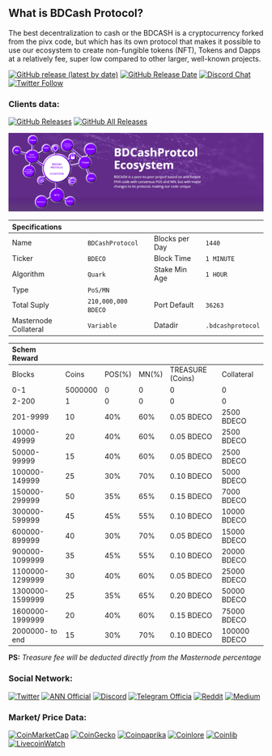 ## What is BDCash Protocol?
The best decentralization to cash or the BDCASH is a cryptocurrency forked from the pivx code, but which has its own protocol that makes it possible to use our ecosystem to create non-fungible tokens (NFT), Tokens and Dapps at a relatively fee, super low compared to other larger, well-known projects.


[![GitHub release (latest by date)](https://img.shields.io/github/v/release/BdcashProtocol/bdcashprotocol-bdeco?color=%27000ace&cacheSeconds=3200)](https://github.com/BdcashProtocol/bdcashprotocol-bdeco/releases)
[![GitHub Release Date](https://img.shields.io/github/release-date/BdcashProtocol/bdcashprotocol-bdeco?color=%26000ace&cacheSeconds=3200)](https://github.com/BdcashProtocol/bdcashprotocol-bdeco/releases)
[![Discord Chat](https://img.shields.io/discord/561164955924037637.svg?logo=discord)](https://discord.gg/jJtDAmv22J)
[![Twitter Follow](https://img.shields.io/twitter/follow/BdcashProtocol)](https://twitter.com/BdcashProtocol)

### Clients data:
[![GitHub Releases](https://img.shields.io/github/downloads/BdcashProtocol/bdcashprotocol-bdeco/latest/total)](https://github.com/BdcashProtocol/bdcashprotocol-bdeco/releases/latest) 
[![GitHub All Releases](https://img.shields.io/github/downloads/BdcashProtocol/bdcashprotocol-bdeco/total?label=downloads%40all%20releases)](https://github.com/BdcashProtocol/bdcashprotocol-bdeco/releases)<br>

<img style="float:center;" src="https://raw.githubusercontent.com/BdcashProtocol/bdcash-mediakit/main/images/main.png"></br>


|Specifications		   		| 					  |						|					  |
|:-------------------- 		| :------------------ | :------------------ | :------------------ |
|Name  		                | `BDCashProtocol`             |Blocks per Day   	| `1440`              |
|Ticker 				    | `BDECO`               |Block Time  			| `1 MINUTE`          |
|Algorithm					| `Quark`             |Stake Min Age		| `1 HOUR`           |
|Type 						| `PoS/MN`                      |
|Total Suply 			    | `210,000,000 BDECO`    |Port Default			    | `36263`    		  |
|Masternode Collateral      | `Variable`         |Datadir			    | `.bdcashprotocol`			  |

|Schem Reward |               |              |        |         |      |
|:-----------------|:------------|:------------- |:-----------|:-------------- |:---------|
|     Blocks        |    Coins  |     POS(%)     |      MN(%)   |   TREASURE (Coins)  | Collateral |
0-1 | 5000000 | 0 | 0| 0|0 |
2-200 | 1 | 0 | 0| 0| 0|
201-9999 | 10 | 40% | 60%|0.05 BDECO| 2500 BDECO |
10000-49999 | 20 | 40% | 60%|0.05 BDECO|2500 BDECO |
50000-99999 | 15 | 40% | 60%|0.05 BDECO|2500 BDECO |
100000-149999 | 25 | 30% | 70%|0.10 BDECO|5000 BDECO |
150000-299999 | 50 | 35% | 65%|0.15 BDECO|7000 BDECO |
300000-599999 | 45 | 45% | 55%|0.10 BDECO|10000 BDECO |
600000-899999 | 40 | 30% | 70%|0.05 BDECO|15000 BDECO |
900000-1099999 | 35 | 45% | 55%|0.10 BDECO|20000 BDECO |
1100000-1299999 | 30 | 40% | 60%|0.05 BDECO|25000 BDECO |
1300000-1599999 | 25 | 35% | 65%|0.20 BDECO|50000 BDECO |
1600000-1999999 | 20 | 40% | 60%|0.15 BDECO|75000 BDECO |
2000000- to end | 15 | 30% | 70%|0.10 BDECO|100000 BDECO |

<b>PS:</b> <i>Treasure fee will be deducted directly from the Masternode percentage</i>


### Social Network:
 [![Twitter](https://img.shields.io/static/v1?label=Twitter&message=Follow&color=blue)](https://twitter.com/bdcashprotocol) 
 [![ANN Official](https://img.shields.io/static/v1?label=BitcoinTalk&message=Join&color=yellow)](https://bitcointalk.org/index.php?topic=5244522) 
 [![Discord](https://img.shields.io/static/v1?label=Discord&message=Join&color=blueviolet)](https://discord.gg/jJtDAmv22J)
 [![Telegram Officia](https://img.shields.io/static/v1?label=Telegram&message=Join&color=blue)](https://t.me/bdcashprotocol_official) 
 [![Reddit](https://img.shields.io/static/v1?label=Reddit&message=Join&color=orange)](https://www.reddit.com/r/bdcash_cryptocurrency/)
 [![Medium](https://img.shields.io/static/v1?label=Medium&message=Join&color=green)](https://bdcashprotocol.medium.com/) 


### Market/ Price  Data:

[![CoinMarketCap](https://img.shields.io/static/v1?label=CoinMarketCap&message=Check&color=blue)](https://coinmarketcap.com/currencies/bdcash/) 
[![CoinGecko](https://img.shields.io/static/v1?label=CoinGecko&message=Check&color=green)](https://coingecko.com/coins/bigdata-cash/) 
[![Coinpaprika](https://img.shields.io/static/v1?label=Coinpaprika&message=Check&color=red)](https://coinpaprika.com/coin/bdcash-bdcash/) 
[![Coinlore](https://img.shields.io/static/v1?label=Coinlore&message=Check&color=9cf)](https://www.coinlore.com/coin/bdcash)
[![Coinlib](https://img.shields.io/static/v1?label=Coinlib&message=Check&color=Blueblack)](https://coinlib.io/coin/BDCASH/BigDataCash/) 
[![LivecoinWatch](https://img.shields.io/static/v1?label=LivecoinWatch&message=Check&color=greenblack)](https://www.livecoinwatch.com/price/Bdcash-BDCASH) 
